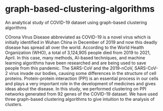 # graph-based-clustering-algorithms
An analytical study of COVID-19 dataset using graph-based clustering algorithms

COrona VIrus Disease abbreviated as COVID-19 is a novel virus which is initially identified in Wuhan China in December of 2019 and now this deadly disease has spread all over the world. According to the World Health Organization (WHO), a total of 3,124,905 people died from 2019 to 2021, April. In this case, many methods, AI-based techniques, and machine learning algorithms have been researched and are being used to save people from this pandemic. The SARS-CoV and the 2019-nCoV, SARS-CoV-2 virus invade our bodies, causing some differences in the structure of cell proteins. Protein-protein interaction (PPI) is an essential process in our cells and plays a very important role in the development of medicines and gives ideas about the disease. In this study, we performed clustering on PPI networks generated from 92 genes of the COVID-19 dataset. We have used three graph-based clustering algorithms to give intuition to the analysis of clusters.
